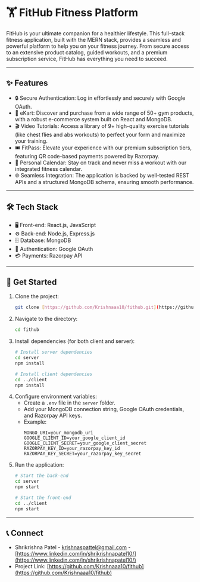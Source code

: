 # 🏋️ FitHub Fitness Platform

FitHub is your ultimate companion for a healthier lifestyle. This full-stack fitness application, built with the MERN stack, provides a seamless and powerful platform to help you on your fitness journey. From secure access to an extensive product catalog, guided workouts, and a premium subscription service, FitHub has everything you need to succeed.

---

## ✨ Features

* 🔒 Secure Authentication: Log in effortlessly and securely with Google OAuth.
* 🛒 eKart: Discover and purchase from a wide range of 50+ gym products, with a robust e-commerce system built on React and MongoDB.
* 🎬 Video Tutorials: Access a library of 9+ high-quality exercise tutorials (like chest flies and abs workouts) to perfect your form and maximize your training.
* 🎟️ FitPass: Elevate your experience with our premium subscription tiers, featuring QR code-based payments powered by Razorpay.
* 📅 Personal Calendar: Stay on track and never miss a workout with our integrated fitness calendar.
* 🌐 Seamless Integration: The application is backed by well-tested REST APIs and a structured MongoDB schema, ensuring smooth performance.

---

## 🛠️ Tech Stack

* 🖥️ Front-end: React.js, JavaScript
* ⚙️ Back-end: Node.js, Express.js
* 🗄️ Database: MongoDB
* 🔑 Authentication: Google OAuth
* 💳 Payments: Razorpay API

---

## 🚀 Get Started

1.  Clone the project:
    ```bash
    git clone [https://github.com/Krishnaaa10/fithub.git](https://github.com/Krishnaaa10/fithub.git)
    ```
2.  Navigate to the directory:
    ```bash
    cd fithub
    ```
3.  Install dependencies (for both client and server):
    ```bash
    # Install server dependencies
    cd server
    npm install

    # Install client dependencies
    cd ../client
    npm install
    ```
4.  Configure environment variables:
    * Create a `.env` file in the `server` folder.
    * Add your MongoDB connection string, Google OAuth credentials, and Razorpay API keys.
    * Example:
        ```
        MONGO_URI=your_mongodb_uri
        GOOGLE_CLIENT_ID=your_google_client_id
        GOOGLE_CLIENT_SECRET=your_google_client_secret
        RAZORPAY_KEY_ID=your_razorpay_key_id
        RAZORPAY_KEY_SECRET=your_razorpay_key_secret
        ```
5.  Run the application:
    ```bash
    # Start the back-end
    cd server
    npm start

    # Start the front-end
    cd ../client
    npm start
    ```

---

## 📞 Connect

* Shrikrishna Patel - krishnaspattel@gmail.com - [https://www.linkedin.com/in/shrikrishnapatel10/](https://www.linkedin.com/in/shrikrishnapatel10/)
* Project Link: [https://github.com/Krishnaaa10/fithub](https://github.com/Krishnaaa10/fithub)

